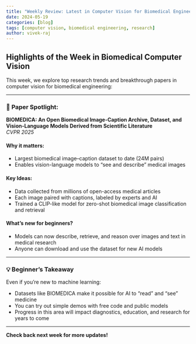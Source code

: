 ```yaml
---
title: "Weekly Review: Latest in Computer Vision for Biomedical Engineering"
date: 2024-05-19
categories: [blog]
tags: [computer vision, biomedical engineering, research]
author: vivek-raj
---
```


## Highlights of the Week in Biomedical Computer Vision

This week, we explore top research trends and breakthrough papers in computer vision for biomedical engineering:

---

### 🧠 **Paper Spotlight:**  
**BIOMEDICA: An Open Biomedical Image-Caption Archive, Dataset, and Vision-Language Models Derived from Scientific Literature**  
*CVPR 2025*

#### **Why it matters:**  
- Largest biomedical image–caption dataset to date (24M pairs)
- Enables vision-language models to “see and describe” medical images

#### **Key Ideas:**  
- Data collected from millions of open-access medical articles
- Each image paired with captions, labeled by experts and AI
- Trained a CLIP-like model for zero-shot biomedical image classification and retrieval

#### **What’s new for beginners?**  
- Models can now describe, retrieve, and reason over images and text in medical research  
- Anyone can download and use the dataset for new AI models

---

### 💡 **Beginner’s Takeaway**
Even if you’re new to machine learning:
- Datasets like BIOMEDICA make it possible for AI to “read” and “see” medicine
- You can try out simple demos with free code and public models
- Progress in this area will impact diagnostics, education, and research for years to come

---

**Check back next week for more updates!**


